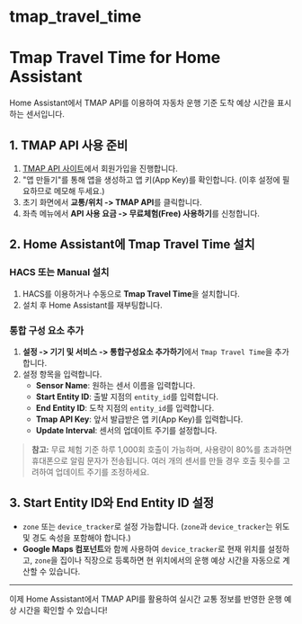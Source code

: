# tmap_travel_time

# Tmap Travel Time for Home Assistant

Home Assistant에서 TMAP API를 이용하여 자동차 운행 기준 도착 예상 시간을 표시하는 센서입니다.

## 1. TMAP API 사용 준비

1. [TMAP API 사이트](https://openapi.sk.com/)에서 회원가입을 진행합니다.
2. "앱 만들기"를 통해 앱을 생성하고 앱 키(App Key)를 확인합니다. (이후 설정에 필요하므로 메모해 두세요.)
3. 초기 화면에서 **교통/위치 -> TMAP API**를 클릭합니다.
4. 좌측 메뉴에서 **API 사용 요금 -> 무료체험(Free) 사용하기**를 신청합니다.

## 2. Home Assistant에 Tmap Travel Time 설치

### HACS 또는 Manual 설치

1. HACS를 이용하거나 수동으로 **Tmap Travel Time**을 설치합니다.
2. 설치 후 Home Assistant를 재부팅합니다.

### 통합 구성 요소 추가

1. **설정 -> 기기 및 서비스 -> 통합구성요소 추가하기**에서 `Tmap Travel Time`을 추가합니다.
2. 설정 항목을 입력합니다.
   - **Sensor Name**: 원하는 센서 이름을 입력합니다.
   - **Start Entity ID**: 출발 지점의 `entity_id`를 입력합니다.
   - **End Entity ID**: 도착 지점의 `entity_id`를 입력합니다.
   - **Tmap API Key**: 앞서 발급받은 앱 키(App Key)를 입력합니다.
   - **Update Interval**: 센서의 업데이트 주기를 설정합니다.

> **참고:** 무료 체험 기준 하루 1,000회 호출이 가능하며, 사용량이 80%를 초과하면 휴대폰으로 알림 문자가 전송됩니다. 여러 개의 센서를 만들 경우 호출 횟수를 고려하여 업데이트 주기를 조정하세요.

## 3. Start Entity ID와 End Entity ID 설정

- `zone` 또는 `device_tracker`로 설정 가능합니다. (`zone`과 `device_tracker`는 위도 및 경도 속성을 포함해야 합니다.)
- **Google Maps 컴포넌트**와 함께 사용하여 `device_tracker`로 현재 위치를 설정하고, `zone`을 집이나 직장으로 등록하면 현 위치에서의 운행 예상 시간을 자동으로 계산할 수 있습니다.

---
이제 Home Assistant에서 TMAP API를 활용하여 실시간 교통 정보를 반영한 운행 예상 시간을 확인할 수 있습니다!
